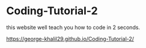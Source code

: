 # Coding-Tutorial-2
this website well teach you how to code in 2 seconds. 

 https://george-khalil29.github.io/Coding-Tutorial-2/
